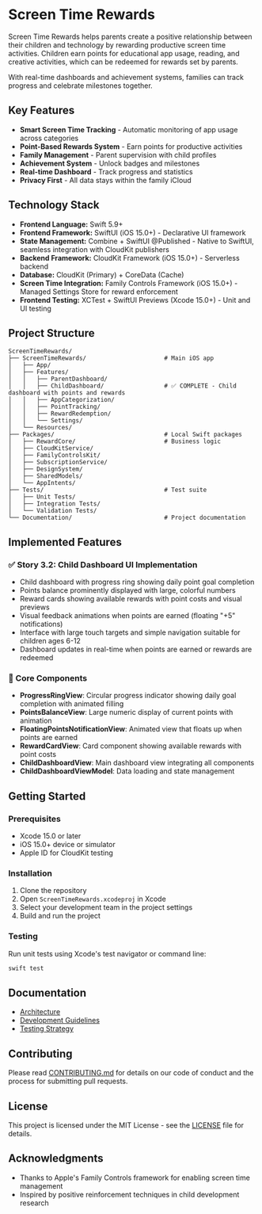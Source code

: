 # Screen Time Rewards

Screen Time Rewards helps parents create a positive relationship between their children and technology by rewarding productive screen time activities. Children earn points for educational app usage, reading, and creative activities, which can be redeemed for rewards set by parents.

With real-time dashboards and achievement systems, families can track progress and celebrate milestones together.

## Key Features
- **Smart Screen Time Tracking** - Automatic monitoring of app usage across categories
- **Point-Based Rewards System** - Earn points for productive activities
- **Family Management** - Parent supervision with child profiles
- **Achievement System** - Unlock badges and milestones
- **Real-time Dashboard** - Track progress and statistics
- **Privacy First** - All data stays within the family iCloud

## Technology Stack
- **Frontend Language:** Swift 5.9+
- **Frontend Framework:** SwiftUI (iOS 15.0+) - Declarative UI framework
- **State Management:** Combine + SwiftUI @Published - Native to SwiftUI, seamless integration with CloudKit publishers
- **Backend Framework:** CloudKit Framework (iOS 15.0+) - Serverless backend
- **Database:** CloudKit (Primary) + CoreData (Cache)
- **Screen Time Integration:** Family Controls Framework (iOS 15.0+) - Managed Settings Store for reward enforcement
- **Frontend Testing:** XCTest + SwiftUI Previews (Xcode 15.0+) - Unit and UI testing

## Project Structure
```
ScreenTimeRewards/
├── ScreenTimeRewards/                      # Main iOS app
│   ├── App/
│   ├── Features/
│   │   ├── ParentDashboard/
│   │   ├── ChildDashboard/                 # ✅ COMPLETE - Child dashboard with points and rewards
│   │   ├── AppCategorization/
│   │   ├── PointTracking/
│   │   ├── RewardRedemption/
│   │   └── Settings/
│   └── Resources/
├── Packages/                               # Local Swift packages
│   ├── RewardCore/                         # Business logic
│   ├── CloudKitService/
│   ├── FamilyControlsKit/
│   ├── SubscriptionService/
│   ├── DesignSystem/
│   ├── SharedModels/
│   └── AppIntents/
├── Tests/                                  # Test suite
│   ├── Unit Tests/
│   ├── Integration Tests/
│   └── Validation Tests/
└── Documentation/                          # Project documentation
```

## Implemented Features

### ✅ Story 3.2: Child Dashboard UI Implementation
- Child dashboard with progress ring showing daily point goal completion
- Points balance prominently displayed with large, colorful numbers
- Reward cards showing available rewards with point costs and visual previews
- Visual feedback animations when points are earned (floating "+5" notifications)
- Interface with large touch targets and simple navigation suitable for children ages 6-12
- Dashboard updates in real-time when points are earned or rewards are redeemed

### 📱 Core Components
- **ProgressRingView**: Circular progress indicator showing daily goal completion with animated filling
- **PointsBalanceView**: Large numeric display of current points with animation
- **FloatingPointsNotificationView**: Animated view that floats up when points are earned
- **RewardCardView**: Card component showing available rewards with point costs
- **ChildDashboardView**: Main dashboard view integrating all components
- **ChildDashboardViewModel**: Data loading and state management

## Getting Started

### Prerequisites
- Xcode 15.0 or later
- iOS 15.0+ device or simulator
- Apple ID for CloudKit testing

### Installation
1. Clone the repository
2. Open `ScreenTimeRewards.xcodeproj` in Xcode
3. Select your development team in the project settings
4. Build and run the project

### Testing
Run unit tests using Xcode's test navigator or command line:
```bash
swift test
```

## Documentation
- [Architecture](Docs/Architecture.md)
- [Development Guidelines](Docs/DevelopmentGuidelines.md)
- [Testing Strategy](Docs/TestingStrategy.md)

## Contributing
Please read [CONTRIBUTING.md](Docs/CONTRIBUTING.md) for details on our code of conduct and the process for submitting pull requests.

## License
This project is licensed under the MIT License - see the [LICENSE](LICENSE) file for details.

## Acknowledgments
- Thanks to Apple's Family Controls framework for enabling screen time management
- Inspired by positive reinforcement techniques in child development research
